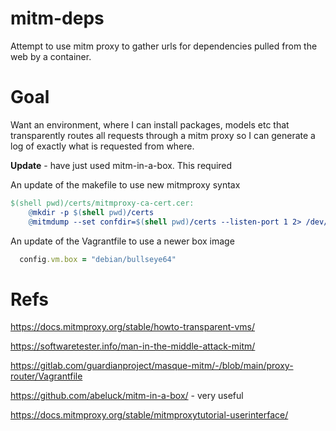 # mitm-deps
Attempt to use mitm proxy to gather urls for dependencies pulled from the web by a container.

# Goal
Want an environment, where I can install packages, models etc that transparently routes all requests through a mitm proxy so I can generate a log of exactly what is requested from where.


**Update** - have just used mitm-in-a-box. This required

An update of the makefile to use new mitmproxy syntax

```makefile
$(shell pwd)/certs/mitmproxy-ca-cert.cer:
	@mkdir -p $(shell pwd)/certs
	@mitmdump --set confdir=$(shell pwd)/certs --listen-port 1 2> /dev/null || echo "Certs generated in $(shell pwd)/certs"

```
An update of the Vagrantfile to use a newer box image

```rb
  config.vm.box = "debian/bullseye64"
```

# Refs

https://docs.mitmproxy.org/stable/howto-transparent-vms/

https://softwaretester.info/man-in-the-middle-attack-mitm/

https://gitlab.com/guardianproject/masque-mitm/-/blob/main/proxy-router/Vagrantfile

https://github.com/abeluck/mitm-in-a-box/ - very useful

https://docs.mitmproxy.org/stable/mitmproxytutorial-userinterface/